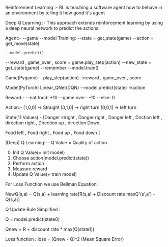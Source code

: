 Reinforement Learning :-
                                          RL is teaching a software agent how to behave in an environment by telling it how good it's agent

Deep Q Learning :-
                                This approach extends reinforcement learning by using a deep neural network to predict the actions.


Agent:-
--game
--model
Training:
--state = get_state(game)
--action = get_move(state)

    --model.predict()
--reward , game_over , score = game.play_step(action)
--new_state = get_state(game)
--remember
--model.train()


Game(Pygame)
--play_step(action)
      ->reward , game_over , score


Model(PyTorch)
Linear_QNet(DQN)
--model.predict(state)
    ->action



Reward:-
--eat food: +10
--game over : -10
--else: 0


Action:-
[1,0,0] -> Straight
[0,1,0] -> right turn
[0,0,1] -> left turn


State(11 Values):-
[Danger stright , Danger right , Danger left , 
  Dirction left , direction right ,
  Direction up , direction Down,

   Food left , Food right ,
   Food up , Food down
]


(Deep) Q Learning:--
Q Value = Quality of action

0. Init Q Value(= init model)
1. Choose action(model.predict(state))
2. Perform action
3. Measure reward
4. Update Q Value(+ train model)



For Loss Function we use Bellman Equation:

NewQ(s,a) = Q(s,a) + learning rate[R(s,a) + Discount rate maxQ'(s',a') - Q(s,a)]

Q Update Rule Simplified :

Q = model.predict(state0)

Qnew = R + discount rate * max(Q(state1))

Loss function :
loss = (Qnew - Q)^2  (Mean Square Error)
